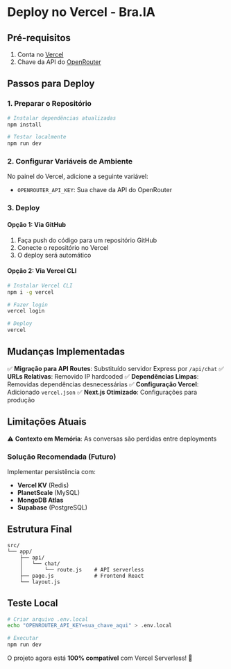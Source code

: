 # Deploy no Vercel - Bra.IA

## Pré-requisitos

1. Conta no [Vercel](https://vercel.com)
2. Chave da API do [OpenRouter](https://openrouter.ai)

## Passos para Deploy

### 1. Preparar o Repositório

```bash
# Instalar dependências atualizadas
npm install

# Testar localmente
npm run dev
```

### 2. Configurar Variáveis de Ambiente

No painel do Vercel, adicione a seguinte variável:

- `OPENROUTER_API_KEY`: Sua chave da API do OpenRouter

### 3. Deploy

#### Opção 1: Via GitHub
1. Faça push do código para um repositório GitHub
2. Conecte o repositório no Vercel
3. O deploy será automático

#### Opção 2: Via Vercel CLI
```bash
# Instalar Vercel CLI
npm i -g vercel

# Fazer login
vercel login

# Deploy
vercel
```

## Mudanças Implementadas

✅ **Migração para API Routes**: Substituído servidor Express por `/api/chat`
✅ **URLs Relativas**: Removido IP hardcoded
✅ **Dependências Limpas**: Removidas dependências desnecessárias
✅ **Configuração Vercel**: Adicionado `vercel.json`
✅ **Next.js Otimizado**: Configurações para produção

## Limitações Atuais

⚠️ **Contexto em Memória**: As conversas são perdidas entre deployments

### Solução Recomendada (Futuro)
Implementar persistência com:
- **Vercel KV** (Redis)
- **PlanetScale** (MySQL)
- **MongoDB Atlas**
- **Supabase** (PostgreSQL)

## Estrutura Final

```
src/
└── app/
    ├── api/
    │   └── chat/
    │       └── route.js    # API serverless
    ├── page.js             # Frontend React
    └── layout.js
```

## Teste Local

```bash
# Criar arquivo .env.local
echo "OPENROUTER_API_KEY=sua_chave_aqui" > .env.local

# Executar
npm run dev
```

O projeto agora está **100% compatível** com Vercel Serverless! 🚀